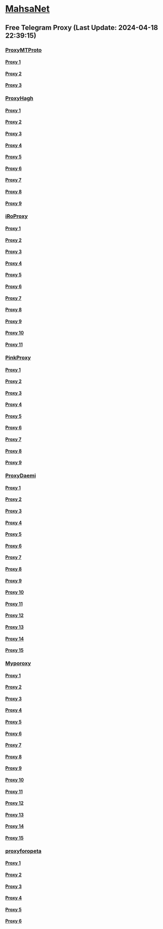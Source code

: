 
# [MahsaNet](https://t.me/mahsa_net)
## Free Telegram Proxy (Last Update: 2024-04-18 22:39:15)
### [ProxyMTProto](https://t.me/ProxyMTProto)
#### [Proxy 1](tg://proxy?server=cloudflare.co.nokia.co.uk.do_yo.want_to.clash_with.this.www.microsoft.com.there_is_no.place_like.localhost.www.bing.com.count_with_me.cyou.net.digikala.com.msn.com.bsi.ir.enamad.ir.now_sudo.again_to_fight.everyone.i_am.the_internet.haf-cut.co.uk.&port=0000000000000000000000000000000000000000000000000000000000000000000000000000003443&secret=FgMBAgABAAH8AwOG4kw63Q==)
#### [Proxy 2](tg://proxy?server=142.132.224.202&port=443&secret=FgMBAgABAAH8AwOG4kw63Q%3D%3D)
#### [Proxy 3](tg://proxy?server=51.75.163.192&port=443&secret=FgMBAgABAAH8AwOG4kw63Q%3D%3D)
### [ProxyHagh](https://t.me/ProxyHagh)
#### [Proxy 1](tg://proxy?server=148.251.93.187&port=8280&secret=FgMBAgABAAH8AwOG4kw63Q%3D%3D)
#### [Proxy 2](tg://proxy?server=148.251.93.187&port=8280&secret=FgMBAgABAAH8AwOG4kw63Q%3D%3D)
#### [Proxy 3](tg://proxy?server=148.251.93.187&port=8280&secret=FgMBAgABAAH8AwOG4kw63Q%3D%3D)
#### [Proxy 4](tg://proxy?server=148.251.93.187&port=8280&secret=FgMBAgABAAH8AwOG4kw63Q%3D%3D)
#### [Proxy 5](tg://proxy?server=148.251.93.187&port=8280&secret=FgMBAgABAAH8AwOG4kw63Q%3D%3D)
#### [Proxy 6](tg://proxy?server=148.251.93.187&port=8280&secret=FgMBAgABAAH8AwOG4kw63Q%3D%3D)
#### [Proxy 7](tg://proxy?server=148.251.93.187&port=8280&secret=FgMBAgABAAH8AwOG4kw63Q%3D%3D)
#### [Proxy 8](tg://proxy?server=148.251.93.187&port=8280&secret=FgMBAgABAAH8AwOG4kw63Q%3D%3D)
#### [Proxy 9](tg://proxy?server=148.251.93.187&port=8280&secret=FgMBAgABAAH8AwOG4kw63Q%3D%3D)
### [iRoProxy](https://t.me/iRoProxy)
#### [Proxy 1](tg://proxy?server=146.59.237.114&port=250&secret=FgMBAgABAAH8AwOG4kw63Q%3D%3D)
#### [Proxy 2](tg://proxy?server=146.59.237.123&port=250&secret=FgMBAgABAAH8AwOG4kw63Q%3D%3D)
#### [Proxy 3](tg://proxy?server=37.59.150.200&port=250&secret=FgMBAgABAAH8AwOG4kw63Q%3D%3D)
#### [Proxy 4](tg://proxy?server=195.201.246.151&port=250&secret=FgMBAgABAAH8AwOG4kw63Q%3D%3D)
#### [Proxy 5](tg://proxy?server=212.32.229.235&port=250&secret=FgMBAgABAAH8AwOG4kw63Q%3D%3D)
#### [Proxy 6](tg://proxy?server=5.79.68.181&port=250&secret=FgMBAgABAAH8AwOG4kw63Q%3D%3D)
#### [Proxy 7](tg://proxy?server=95.211.213.223&port=250&secret=FgMBAgABAAH8AwOG4kw63Q%3D%3D)
#### [Proxy 8](tg://proxy?server=37.48.64.32&port=250&secret=FgMBAgABAAH8AwOG4kw63Q%3D%3D)
#### [Proxy 9](tg://proxy?server=195.201.163.130&port=6&secret=FgMBAgABAAH8AwOG4kw63Q%3D%3D)
#### [Proxy 10](tg://proxy?server=178.63.67.28&port=6&secret=FgMBAgABAAH8AwOG4kw63Q%3D%3D)
#### [Proxy 11](tg://proxy?server=146.59.237.113&port=250&secret=FgMBAgABAAH8AwOG4kw63Q%3D%3D)
### [PinkProxy](https://t.me/PinkProxy)
#### [Proxy 1](tg://proxy?server=176.9.126.173&port=4045&secret=FgMBAgABAAH8AwOG4kw63Q==)
#### [Proxy 2](tg://proxy?server=157.90.210.251&port=4045&secret=FgMBAgABAAH8AwOG4kw63Q==)
#### [Proxy 3](tg://proxy?server=78.46.101.157&port=4045&secret=FgMBAgABAAH8AwOG4kw63Q==)
#### [Proxy 4](tg://proxy?server=46.4.97.89&port=4045&secret=FgMBAgABAAH8AwOG4kw63Q==)
#### [Proxy 5](tg://proxy?server=157.90.134.107&port=4045&secret=FgMBAgABAAH8AwOG4kw63Q==)
#### [Proxy 6](tg://proxy?server=5.9.57.250&port=4045&secret=FgMBAgABAAH8AwOG4kw63Q==)
#### [Proxy 7](tg://proxy?server=5.9.57.250&port=4045&secret=FgMBAgABAAH8AwOG4kw63Q==)
#### [Proxy 8](tg://proxy?server=195.201.9.88&port=4045&secret=FgMBAgABAAH8AwOG4kw63Q==)
#### [Proxy 9](tg://proxy?server=94.130.204.51&port=4045&secret=FgMBAgABAAH8AwOG4kw63Q==)
### [ProxyDaemi](https://t.me/ProxyDaemi)
#### [Proxy 1](tg://proxy?server=94.130.204.51&port=4045&secret=FgMBAgABAAH8AwOG4kw63Q==)
#### [Proxy 2](tg://proxy?server=88.218.61.152&port=2040&secret=FgMBAgABAAH8AwOG4kw63Q==)
#### [Proxy 3](tg://proxy?server=62.113.118.69&port=2030&secret=FgMBAgABAAH8AwOG4kw63Q%3D%3D)
#### [Proxy 4](tg://proxy?server=78.46.109.207&port=7443&secret=FgMBAgABAAH8AwOG4kw63Q%3D%3D)
#### [Proxy 5](tg://proxy?server=95.217.151.41&port=7443&secret=FgMBAgABAAH8AwOG4kw63Q%3D%3D)
#### [Proxy 6](tg://proxy?server=185.209.28.107&port=2034&secret=FgMBAgABAAH8AwOG4kw63Q==)
#### [Proxy 7](tg://proxy?server=178.20.46.48&port=2035&secret=FgMBAgABAAH8AwOG4kw63Q==)
#### [Proxy 8](tg://proxy?server=195.2.81.150&port=2028&secret=FgMBAgABAAH8AwOG4kw63Q==)
#### [Proxy 9](tg://proxy?server=49.13.231.87&port=8&secret=FgMBAgABAAH8AwOG4kw63Q%3D%3D)
#### [Proxy 10](tg://proxy?server=65.109.48.92&port=10&secret=FgMBAgABAAH8AwOG4kw63Q==)
#### [Proxy 11](tg://proxy?server=185.209.28.107&port=2034&secret=FgMBAgABAAH8AwOG4kw63Q==)
#### [Proxy 12](tg://proxy?server=195.2.73.132&port=2039&secret=FgMBAgABAAH8AwOG4kw63Q==)
#### [Proxy 13](tg://proxy?server=144.76.150.67&port=8085&secret=FgMBAgABAAH8AwOG4kw63Q==)
#### [Proxy 14](tg://proxy?server=148.251.93.187&port=8280&secret=FgMBAgABAAH8AwOG4kw63Q%3D%3D)
#### [Proxy 15](tg://proxy?server=91.107.209.109&port=443&secret=3fQ1mpsyX_HR5QhN8OD3U3s)
### [Myporoxy](https://t.me/Myporoxy)
#### [Proxy 1](tg://proxy?server=cloudflare.com.nokia.com.co.uk.do_yo.want_to.clash_with.this.www.microsoft.com.there_is_no.place_like.localhost.www.bing.com.count_with_me.cyou.net.digikala.com.msn.com.bsi.ir.now_sudo.again_to_fight.everyone.i_am.the_internet.mr-rango.sbs.&port=8770&secret=FpABAiIBhwH8AwOG42xL3Q==)
#### [Proxy 2](tg://proxy?server=cloudflare.com.nokia.com.co.uk.do_yo.want_to.clash_with.this.www.microsoft.com.there_is_no.place_like.localhost.www.bing.com.count_with_me.cyou.net.digikala.com.msn.com.bsi.ir.enamad.ir.now_sud.again_to_fight.everyone.i_am.the_internet.sobani-cobani.sbs.&port=9060&secret=FpABAiIBhwH8AwOG42xL3Q==)
#### [Proxy 3](tg://proxy?server=cloudflare.com.nokia.com.co.uk.do_yo.want_to.clash_with.this.www.microsoft.com.there_is_no.place_like.localhost.www.bing.com.count_with_me.cyou.net.digikala.com.msn.com.bsi.ir.enamad.ir.now_sudo.again_to_fight.everyone.i_am.the_internet.ractor-berg.sbs.&port=4550&secret=FpABAiIBhwH8AwOG42xL3Q==)
#### [Proxy 4](tg://proxy?server=cloudflare.com.nokia.com.co.uk.do_yo.want_to.clash_with.this.www.microsoft.com.there_is_no.place_like.localhost.www.bing.com.count_with_me.cyou.net.digikala.com.msn.com.bsi.ir.enamad.ir.now_sudo.again_to_fight.everyone.i_am.the_internet.factor-webco.sbs.&port=3443&secret=FpABAiIBhwH8AwOG42xL3Q==)
#### [Proxy 5](tg://proxy?server=cloudflare.com.nokia.com.co.uk.do_yo.want_to.clash_with.this.www.microsoft.com.there_is_no.place_like.localhost.www.bing.com.count_with_me.cyou.net.digikala.com.msn.com.bsi.ir.now_sudo.again_to_fight.everyone.i_am.the_internet.mr-rango.sbs.&port=8770&secret=FpABAiIBhwH8AwOG42xL3Q==)
#### [Proxy 6](tg://proxy?server=cloudflare.com.nokia.com.co.uk.do_yo.want_to.clash_with.this.www.microsoft.com.there_is_no.place_like.localhost.www.bing.com.count_with_me.cyou.net.digikala.com.msn.com.bsi.ir.enamad.ir.now_sud.again_to_fight.everyone.i_am.the_internet.sobani-cobani.sbs.&port=9060&secret=FpABAiIBhwH8AwOG42xL3Q==)
#### [Proxy 7](tg://proxy?server=cloudflare.com.nokia.com.co.uk.do_yo.want_to.clash_with.this.www.microsoft.com.there_is_no.place_like.localhost.www.bing.com.count_with_me.cyou.net.digikala.com.msn.com.bsi.ir.enamad.ir.now_sudo.again_to_fight.everyone.i_am.the_internet.ractor-berg.sbs.&port=4550&secret=FpABAiIBhwH8AwOG42xL3Q==)
#### [Proxy 8](tg://proxy?server=cloudflare.com.nokia.com.co.uk.do_yo.want_to.clash_with.this.www.microsoft.com.there_is_no.place_like.localhost.www.bing.com.count_with_me.cyou.net.digikala.com.msn.com.bsi.ir.enamad.ir.now_sudo.again_to_fight.everyone.i_am.the_internet.factor-webco.sbs.&port=3443&secret=FpABAiIBhwH8AwOG42xL3Q==)
#### [Proxy 9](tg://proxy?server=cloudflare.com.nokia.com.co.uk.do_yo.want_to.clash_with.this.www.microsoft.com.there_is_no.place_like.localhost.www.bing.com.count_with_me.cyou.net.digikala.com.msn.com.bsi.ir.now_sudo.again_to_fight.everyone.i_am.the_internet.mr-rango.sbs.&port=8770&secret=FpABAiIBhwH8AwOG42xL3Q==)
#### [Proxy 10](tg://proxy?server=cloudflare.com.nokia.com.co.uk.do_yo.want_to.clash_with.this.www.microsoft.com.there_is_no.place_like.localhost.www.bing.com.count_with_me.cyou.net.digikala.com.msn.com.bsi.ir.enamad.ir.now_sud.again_to_fight.everyone.i_am.the_internet.sobani-cobani.sbs.&port=9060&secret=FpABAiIBhwH8AwOG42xL3Q==)
#### [Proxy 11](tg://proxy?server=cloudflare.com.nokia.com.co.uk.do_yo.want_to.clash_with.this.www.microsoft.com.there_is_no.place_like.localhost.www.bing.com.count_with_me.cyou.net.digikala.com.msn.com.bsi.ir.enamad.ir.now_sudo.again_to_fight.everyone.i_am.the_internet.ractor-berg.sbs.&port=4550&secret=FpABAiIBhwH8AwOG42xL3Q==)
#### [Proxy 12](tg://proxy?server=cloudflare.com.nokia.com.co.uk.do_yo.want_to.clash_with.this.www.microsoft.com.there_is_no.place_like.localhost.www.bing.com.count_with_me.cyou.net.digikala.com.msn.com.bsi.ir.enamad.ir.now_sudo.again_to_fight.everyone.i_am.the_internet.factor-webco.sbs.&port=3443&secret=FpABAiIBhwH8AwOG42xL3Q==)
#### [Proxy 13](tg://proxy?server=cloudflare.com.nokia.com.co.uk.do_yo.want_to.clash_with.this.www.microsoft.com.there_is_no.place_like.localhost.www.bing.com.count_with_me.cyou.net.digikala.com.msn.com.bsi.ir.now_sudo.again_to_fight.everyone.i_am.the_internet.mr-rango.sbs.&port=8770&secret=FpABAiIBhwH8AwOG42xL3Q==)
#### [Proxy 14](tg://proxy?server=cloudflare.com.nokia.com.co.uk.do_yo.want_to.clash_with.this.www.microsoft.com.there_is_no.place_like.localhost.www.bing.com.count_with_me.cyou.net.digikala.com.msn.com.bsi.ir.enamad.ir.now_sud.again_to_fight.everyone.i_am.the_internet.sobani-cobani.sbs.&port=9060&secret=FpABAiIBhwH8AwOG42xL3Q==)
#### [Proxy 15](tg://proxy?server=cloudflare.com.nokia.com.co.uk.do_yo.want_to.clash_with.this.www.microsoft.com.there_is_no.place_like.localhost.www.bing.com.count_with_me.cyou.net.digikala.com.msn.com.bsi.ir.enamad.ir.now_sudo.again_to_fight.everyone.i_am.the_internet.factor-webco.sbs.&port=3443&secret=FpABAiIBhwH8AwOG42xL3Q==)
### [proxyforopeta](https://t.me/proxyforopeta)
#### [Proxy 1](tg://proxy?server=162.55.219.230&port=443&secret=FgMBAgABAAH8AwOG4kw63Q==)
#### [Proxy 2](tg://proxy?server=49.13.231.88&port=8&secret=FgMBAgABAAH8AwOG4kw63Q==)
#### [Proxy 3](tg://proxy?server=PORSCHE-TOYOTA.IR.343-porsche-amt.com-lincoln.Com.Ir.mediterranesea.gl-tk.today-gl-mL.co.uK.iplus-shortcuts.co.uk.&port=3443&secret=FgMBAgABAAH8AwOG4kw63Q==)
#### [Proxy 4](tg://proxy?server=49.13.231.95&port=443&secret=FgMBAgABAAH8AwOG4kw63Q==)
#### [Proxy 5](tg://proxy?server=49.13.224.33&port=443&secret=FgMBAgABAAH8AwOG4kw63Q==)
#### [Proxy 6](tg://proxy?server=148.251.93.187&port=8280&secret=FgMBAgABAAH8AwOG4kw63Q==)

    